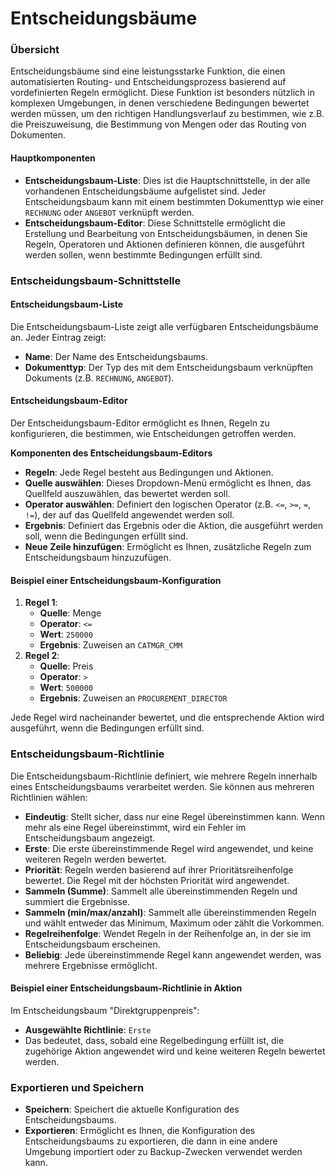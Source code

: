 # Entscheidungsbäume

### Übersicht

Entscheidungsbäume sind eine leistungsstarke Funktion, die einen automatisierten Routing- und Entscheidungsprozess basierend auf vordefinierten Regeln ermöglicht. Diese Funktion ist besonders nützlich in komplexen Umgebungen, in denen verschiedene Bedingungen bewertet werden müssen, um den richtigen Handlungsverlauf zu bestimmen, wie z.B. die Preiszuweisung, die Bestimmung von Mengen oder das Routing von Dokumenten.

#### Hauptkomponenten

* **Entscheidungsbaum-Liste**: Dies ist die Hauptschnittstelle, in der alle vorhandenen Entscheidungsbäume aufgelistet sind. Jeder Entscheidungsbaum kann mit einem bestimmten Dokumenttyp wie einer `RECHNUNG` oder `ANGEBOT` verknüpft werden.
* **Entscheidungsbaum-Editor**: Diese Schnittstelle ermöglicht die Erstellung und Bearbeitung von Entscheidungsbäumen, in denen Sie Regeln, Operatoren und Aktionen definieren können, die ausgeführt werden sollen, wenn bestimmte Bedingungen erfüllt sind.

### Entscheidungsbaum-Schnittstelle

#### Entscheidungsbaum-Liste

Die Entscheidungsbaum-Liste zeigt alle verfügbaren Entscheidungsbäume an. Jeder Eintrag zeigt:

* **Name**: Der Name des Entscheidungsbaums.
* **Dokumenttyp**: Der Typ des mit dem Entscheidungsbaum verknüpften Dokuments (z.B. `RECHNUNG`, `ANGEBOT`).

#### Entscheidungsbaum-Editor

Der Entscheidungsbaum-Editor ermöglicht es Ihnen, Regeln zu konfigurieren, die bestimmen, wie Entscheidungen getroffen werden.

**Komponenten des Entscheidungsbaum-Editors**

* **Regeln**: Jede Regel besteht aus Bedingungen und Aktionen.
* **Quelle auswählen**: Dieses Dropdown-Menü ermöglicht es Ihnen, das Quellfeld auszuwählen, das bewertet werden soll.
* **Operator auswählen**: Definiert den logischen Operator (z.B. `<=`, `>=`, `=`, `!=`), der auf das Quellfeld angewendet werden soll.
* **Ergebnis**: Definiert das Ergebnis oder die Aktion, die ausgeführt werden soll, wenn die Bedingungen erfüllt sind.
* **Neue Zeile hinzufügen**: Ermöglicht es Ihnen, zusätzliche Regeln zum Entscheidungsbaum hinzuzufügen.

#### Beispiel einer Entscheidungsbaum-Konfiguration

1. **Regel 1**:
   * **Quelle**: Menge
   * **Operator**: `<=`
   * **Wert**: `250000`
   * **Ergebnis**: Zuweisen an `CATMGR_CMM`
2. **Regel 2**:
   * **Quelle**: Preis
   * **Operator**: `>`
   * **Wert**: `500000`
   * **Ergebnis**: Zuweisen an `PROCUREMENT_DIRECTOR`

Jede Regel wird nacheinander bewertet, und die entsprechende Aktion wird ausgeführt, wenn die Bedingungen erfüllt sind.

### Entscheidungsbaum-Richtlinie

Die Entscheidungsbaum-Richtlinie definiert, wie mehrere Regeln innerhalb eines Entscheidungsbaums verarbeitet werden. Sie können aus mehreren Richtlinien wählen:

* **Eindeutig**: Stellt sicher, dass nur eine Regel übereinstimmen kann. Wenn mehr als eine Regel übereinstimmt, wird ein Fehler im Entscheidungsbaum angezeigt.
* **Erste**: Die erste übereinstimmende Regel wird angewendet, und keine weiteren Regeln werden bewertet.
* **Priorität**: Regeln werden basierend auf ihrer Prioritätsreihenfolge bewertet. Die Regel mit der höchsten Priorität wird angewendet.
* **Sammeln (Summe)**: Sammelt alle übereinstimmenden Regeln und summiert die Ergebnisse.
* **Sammeln (min/max/anzahl)**: Sammelt alle übereinstimmenden Regeln und wählt entweder das Minimum, Maximum oder zählt die Vorkommen.
* **Regelreihenfolge**: Wendet Regeln in der Reihenfolge an, in der sie im Entscheidungsbaum erscheinen.
* **Beliebig**: Jede übereinstimmende Regel kann angewendet werden, was mehrere Ergebnisse ermöglicht.

#### Beispiel einer Entscheidungsbaum-Richtlinie in Aktion

Im Entscheidungsbaum "Direktgruppenpreis":

* **Ausgewählte Richtlinie**: `Erste`
* Das bedeutet, dass, sobald eine Regelbedingung erfüllt ist, die zugehörige Aktion angewendet wird und keine weiteren Regeln bewertet werden.

### Exportieren und Speichern

* **Speichern**: Speichert die aktuelle Konfiguration des Entscheidungsbaums.
* **Exportieren**: Ermöglicht es Ihnen, die Konfiguration des Entscheidungsbaums zu exportieren, die dann in eine andere Umgebung importiert oder zu Backup-Zwecken verwendet werden kann.